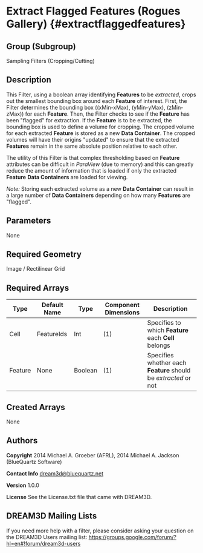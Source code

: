 Extract Flagged Features (Rogues Gallery) {#extractflaggedfeatures}
=============

## Group (Subgroup) ##
Sampling Filters (Cropping/Cutting)

## Description ##
This Filter, using a boolean array identifying **Features** to be *extracted*, crops out the smallest bounding box around each **Feature** of interest.  First, the Filter determines the bounding box ((xMin-xMax), (yMin-yMax), (zMin-zMax)) for each **Feature**.  Then, the Filter checks to see if the **Feature** has been "flagged" for extraction.  If the **Feature** is to be extracted, the bounding box is used to define a volume for cropping.  The cropped volume for each extracted **Feature** is stored as a new **Data Container**.  The cropped volumes will have their origins "updated" to ensure that the extracted **Features** remain in the same absolute position relative to each other.

The utility of this Filter is that complex thresholding based on **Feature** attributes can be difficult in *ParaView* (due to memory) and this can greatly reduce the amount of information that is loaded if only the extracted **Feature** **Data Containers** are loaded for viewing. 

*Note:* Storing each extracted volume as a new **Data Container** can result in a large number of **Data Containers** depending on how many **Features** are "flagged". 

## Parameters ##
None

## Required Geometry ##
Image / Rectilinear Grid

## Required Arrays ##
| Type | Default Name | Type | Component Dimensions | Description |
|------|--------------|-------------|---------|-----|
| Cell | FeatureIds | Int | (1) | Specifies to which **Feature** each **Cell** belongs |
| Feature | None | Boolean | (1) | Specifies whether each **Feature** should be *extracted* or not |

## Created Arrays ##
None

## Authors ##

**Copyright** 2014 Michael A. Groeber (AFRL), 2014 Michael A. Jackson (BlueQuartz Software)

**Contact Info** dream3d@bluequartz.net

**Version** 1.0.0

**License**  See the License.txt file that came with DREAM3D.




## DREAM3D Mailing Lists ##

If you need more help with a filter, please consider asking your question on the DREAM3D Users mailing list:
https://groups.google.com/forum/?hl=en#!forum/dream3d-users

